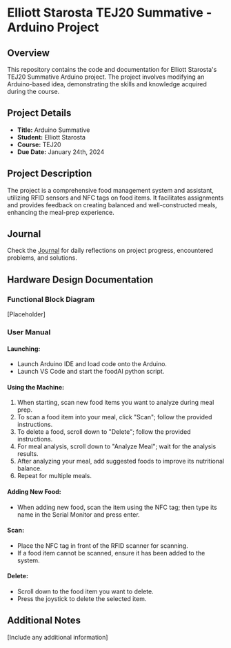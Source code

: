# Elliott Starosta TEJ20 Summative - Arduino Project

## Overview

This repository contains the code and documentation for Elliott Starosta's TEJ20 Summative Arduino project. The project involves modifying an Arduino-based idea, demonstrating the skills and knowledge acquired during the course.

## Project Details

- **Title:** Arduino Summative 
- **Student:** Elliott Starosta
- **Course:** TEJ20
- **Due Date:** January 24th, 2024

## Project Description

The project is a comprehensive food management system and assistant, utilizing RFID sensors and NFC tags on food items. It facilitates assignments and provides feedback on creating balanced and well-constructed meals, enhancing the meal-prep experience.

## Journal

Check the [Journal](https://docs.google.com/document/d/1gp0loAV-oS-ApLvzDotrjCvRYIWIoJ3BhBvraUlo2Vc/edit) for daily reflections on project progress, encountered problems, and solutions.

## Hardware Design Documentation

### Functional Block Diagram

[Placeholder]

### User Manual 

#### Launching:
- Launch Arduino IDE and load code onto the Arduino.
- Launch VS Code and start the foodAI python script.

#### Using the Machine:
1. When starting, scan new food items you want to analyze during meal prep.
2. To scan a food item into your meal, click "Scan"; follow the provided instructions.
3. To delete a food, scroll down to "Delete"; follow the provided instructions.
4. For meal analysis, scroll down to "Analyze Meal"; wait for the analysis results.
5. After analyzing your meal, add suggested foods to improve its nutritional balance.
6. Repeat for multiple meals.

#### Adding New Food:
- When adding new food, scan the item using the NFC tag; then type its name in the Serial Monitor and press enter.

#### Scan:
- Place the NFC tag in front of the RFID scanner for scanning.
- If a food item cannot be scanned, ensure it has been added to the system.

#### Delete:
- Scroll down to the food item you want to delete.
- Press the joystick to delete the selected item.

## Additional Notes

[Include any additional information]